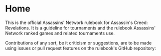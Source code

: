 # Home
This is the official Assassins' Network rulebook for Assassin's Creed: Revelations. It is a guideline for tournaments and the rulebook Assassins' Network ranked games and related tournaments use.

Contributions of any sort, be it criticism or suggestions, are to be made using issues or pull request features on the rulebook's GitHub repository: 

